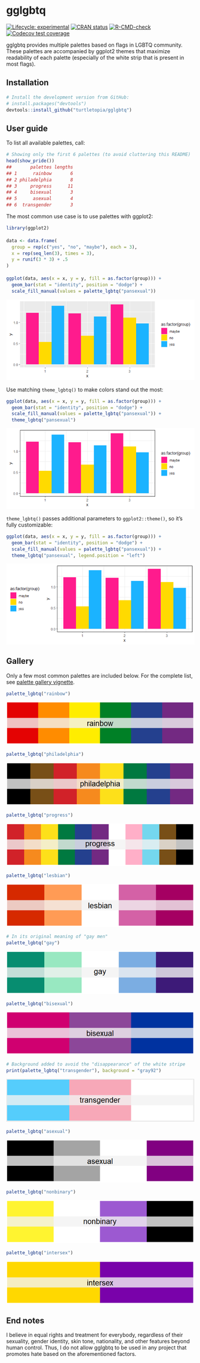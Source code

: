 
# gglgbtq

<!-- badges: start -->

[![Lifecycle:
experimental](https://img.shields.io/badge/lifecycle-experimental-orange.svg)](https://lifecycle.r-lib.org/articles/stages.html#experimental)
[![CRAN
status](https://www.r-pkg.org/badges/version/gglgbtq)](https://CRAN.R-project.org/package=gglgbtq)
[![R-CMD-check](https://github.com/turtletopia/gglgbtq/workflows/R-CMD-check/badge.svg)](https://github.com/turtletopia/gglgbtq/actions)
[![Codecov test
coverage](https://codecov.io/gh/turtletopia/gglgbtq/branch/master/graph/badge.svg)](https://app.codecov.io/gh/turtletopia/gglgbtq?branch=master)
<!-- badges: end -->

gglgbtq provides multiple palettes based on flags in LGBTQ community.
These palettes are accompanied by ggplot2 themes that maximize
readability of each palette (especially of the white strip that is
present in most flags).

## Installation

``` r
# Install the development version from GitHub:
# install.packages("devtools")
devtools::install_github("turtletopia/gglgbtq")
```

## User guide

To list all available palettes, call:

``` r
# Showing only the first 6 palettes (to avoid cluttering this README)
head(show_pride())
##       palettes lengths
## 1      rainbow       6
## 2 philadelphia       8
## 3     progress      11
## 4     bisexual       3
## 5      asexual       4
## 6  transgender       3
```

The most common use case is to use palettes with ggplot2:

``` r
library(ggplot2)

data <- data.frame(
  group = rep(c("yes", "no", "maybe"), each = 3),
  x = rep(seq_len(3), times = 3),
  y = runif(3 * 3) + .5
)

ggplot(data, aes(x = x, y = y, fill = as.factor(group))) +
  geom_bar(stat = "identity", position = "dodge") +
  scale_fill_manual(values = palette_lgbtq("pansexual"))
```

![](README_files/figure-gfm/ggplot2-1.png)<!-- -->

Use matching `theme_lgbtq()` to make colors stand out the most:

``` r
ggplot(data, aes(x = x, y = y, fill = as.factor(group))) +
  geom_bar(stat = "identity", position = "dodge") +
  scale_fill_manual(values = palette_lgbtq("pansexual")) +
  theme_lgbtq("pansexual")
```

![](README_files/figure-gfm/ggplot2_theme-1.png)<!-- -->

`theme_lgbtq()` passes additional parameters to `ggplot2::theme()`, so
it’s fully customizable:

``` r
ggplot(data, aes(x = x, y = y, fill = as.factor(group))) +
  geom_bar(stat = "identity", position = "dodge") +
  scale_fill_manual(values = palette_lgbtq("pansexual")) +
  theme_lgbtq("pansexual", legend.position = "left")
```

![](README_files/figure-gfm/ggplot2_theme_custom-1.png)<!-- -->

## Gallery

Only a few most common palettes are included below. For the complete
list, see [palette gallery
vignette](https://turtletopia.github.io/gglgbtq/articles/gallery.html).

``` r
palette_lgbtq("rainbow")
```

![](README_files/figure-gfm/palettes-1.png)<!-- -->

``` r
palette_lgbtq("philadelphia")
```

![](README_files/figure-gfm/palettes-2.png)<!-- -->

``` r
palette_lgbtq("progress")
```

![](README_files/figure-gfm/palettes-3.png)<!-- -->

``` r
palette_lgbtq("lesbian")
```

![](README_files/figure-gfm/palettes-4.png)<!-- -->

``` r
# In its original meaning of "gay men"
palette_lgbtq("gay")
```

![](README_files/figure-gfm/palettes-5.png)<!-- -->

``` r
palette_lgbtq("bisexual")
```

![](README_files/figure-gfm/palettes-6.png)<!-- -->

``` r
# Background added to avoid the "disappearance" of the white stripe
print(palette_lgbtq("transgender"), background = "gray92")
```

![](README_files/figure-gfm/palettes-7.png)<!-- -->

``` r
palette_lgbtq("asexual")
```

![](README_files/figure-gfm/palettes-8.png)<!-- -->

``` r
palette_lgbtq("nonbinary")
```

![](README_files/figure-gfm/palettes-9.png)<!-- -->

``` r
palette_lgbtq("intersex")
```

![](README_files/figure-gfm/palettes-10.png)<!-- -->

## End notes

I believe in equal rights and treatment for everybody, regardless of
their sexuality, gender identity, skin tone, nationality, and other
features beyond human control. Thus, I do not allow gglgbtq to be used
in any project that promotes hate based on the aforementioned factors.
